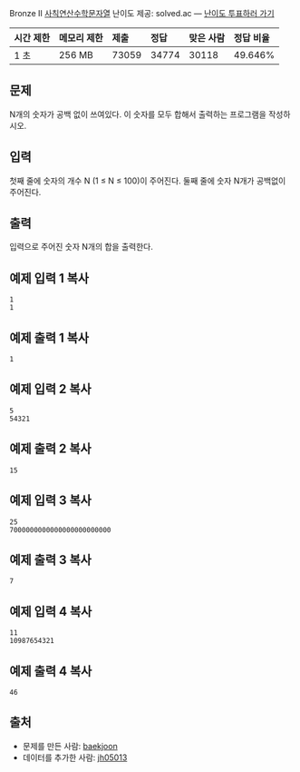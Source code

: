 Bronze II
[사칙연산](https://solved.ac/problems/tags/arithmetic)[수학](https://solved.ac/problems/tags/math)[문자열](https://solved.ac/problems/tags/string)
난이도 제공: solved.ac — [난이도 투표하러 가기](https://solved.ac/contribute/11720)

| 시간 제한 | 메모리 제한 | 제출  | 정답  | 맞은 사람 | 정답 비율 |
| :-------- | :---------- | :---- | :---- | :-------- | :-------- |
| 1 초      | 256 MB      | 73059 | 34774 | 30118     | 49.646%   |

## 문제

N개의 숫자가 공백 없이 쓰여있다. 이 숫자를 모두 합해서 출력하는 프로그램을 작성하시오.

## 입력

첫째 줄에 숫자의 개수 N (1 ≤ N ≤ 100)이 주어진다. 둘째 줄에 숫자 N개가 공백없이 주어진다.

## 출력

입력으로 주어진 숫자 N개의 합을 출력한다.

## 예제 입력 1 복사

```
1
1
```

## 예제 출력 1 복사

```
1
```

## 예제 입력 2 복사

```
5
54321
```

## 예제 출력 2 복사

```
15
```

## 예제 입력 3 복사

```
25
7000000000000000000000000
```

## 예제 출력 3 복사

```
7
```

## 예제 입력 4 복사

```
11
10987654321
```

## 예제 출력 4 복사

```
46
```

## 출처

- 문제를 만든 사람: [baekjoon](https://www.acmicpc.net/user/baekjoon)
- 데이터를 추가한 사람: [jh05013](https://www.acmicpc.net/user/jh05013)